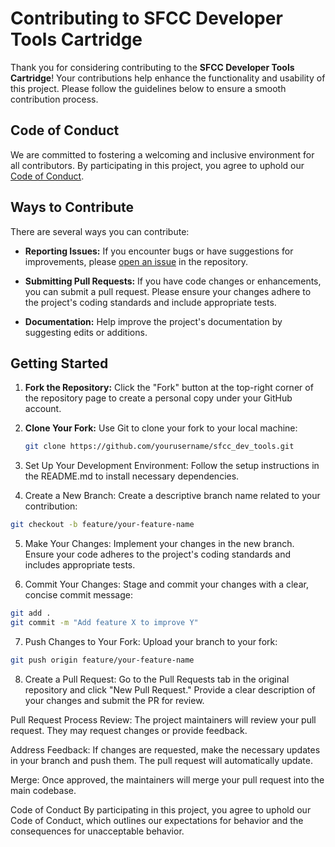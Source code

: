 # Contributing to SFCC Developer Tools Cartridge

Thank you for considering contributing to the **SFCC Developer Tools Cartridge**! Your contributions help enhance the functionality and usability of this project. Please follow the guidelines below to ensure a smooth contribution process.

## Code of Conduct

We are committed to fostering a welcoming and inclusive environment for all contributors. By participating in this project, you agree to uphold our [Code of Conduct](CODE_OF_CONDUCT.md).

## Ways to Contribute

There are several ways you can contribute:

- **Reporting Issues:** If you encounter bugs or have suggestions for improvements, please [open an issue](https://github.com/yourusername/sfcc_dev_tools/issues) in the repository.

- **Submitting Pull Requests:** If you have code changes or enhancements, you can submit a pull request. Please ensure your changes adhere to the project's coding standards and include appropriate tests.

- **Documentation:** Help improve the project's documentation by suggesting edits or additions.

## Getting Started

1. **Fork the Repository:** Click the "Fork" button at the top-right corner of the repository page to create a personal copy under your GitHub account.

2. **Clone Your Fork:** Use Git to clone your fork to your local machine:

   ```bash
   git clone https://github.com/yourusername/sfcc_dev_tools.git
3. Set Up Your Development Environment: Follow the setup instructions in the README.md to install necessary dependencies.

4. Create a New Branch: Create a descriptive branch name related to your contribution:
```bash
git checkout -b feature/your-feature-name
```
5. Make Your Changes: Implement your changes in the new branch. Ensure your code adheres to the project's coding standards and includes appropriate tests.

6. Commit Your Changes: Stage and commit your changes with a clear, concise commit message:
```bash
git add .
git commit -m "Add feature X to improve Y"
```
7. Push Changes to Your Fork: Upload your branch to your fork:

```bash
git push origin feature/your-feature-name
```
8. Create a Pull Request: Go to the Pull Requests tab in the original repository and click "New Pull Request." Provide a clear description of your changes and submit the PR for review.

Pull Request Process
Review: The project maintainers will review your pull request. They may request changes or provide feedback.

Address Feedback: If changes are requested, make the necessary updates in your branch and push them. The pull request will automatically update.

Merge: Once approved, the maintainers will merge your pull request into the main codebase.

Code of Conduct
By participating in this project, you agree to uphold our Code of Conduct, which outlines our expectations for behavior and the consequences for unacceptable behavior.
